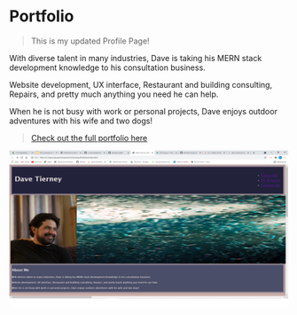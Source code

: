 # Portfolio
> This is my updated Profile Page!

With diverse talent in many industries, Dave is taking his MERN stack development knowledge to his consultation business.

Website development, UX interface, Restaurant and building consulting, Repairs, and pretty much anything you need he can help.

When he is not busy with work or personal projects, Dave enjoys outdoor adventures with his wife and two dogs!

> [Check out the full portfolio here](https://github.com/daveshouse44/Portfolio)

![Screenshot](images/Untitled.png)